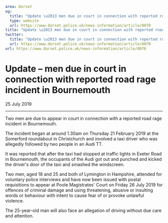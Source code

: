 ```yaml
area: Dorset
og:
  title: "Update \u2013 men due in court in connection with reported road rage incident in Bournemouth"
  type: website
  url: https://www.dorset.police.uk/news-information/article/8070
title: "Update \u2013 men due in court in connection with reported road rage incident in Bournemouth |"
twitter:
  title: "Update \u2013 men due in court in connection with reported road rage incident in Bournemouth"
  url: https://www.dorset.police.uk/news-information/article/8070
url: https://www.dorset.police.uk/news-information/article/8070
```

# Update – men due in court in connection with reported road rage incident in Bournemouth

25 July 2019

* * *

Two men are due to appear in court in connection with a reported road rage incident in Bournemouth.

The incident began at around 1.30am on Thursday 21 February 2019 at the Somerford roundabout in Christchurch and involved a taxi driver who was allegedly followed by two people in an Audi TT.

It was reported that after the taxi had stopped at traffic lights in Exeter Road in Bournemouth, the occupants of the Audi got out and punched and kicked the driver's door of the taxi and smashed the windscreen.

Two men, aged 18 and 25 and both of Lymington in Hampshire, attended for voluntary police interviews and have now been issued with postal requisitions to appear at Poole Magistrates' Court on Friday 26 July 2019 for offences of criminal damage and using threatening, abusive or insulting words or behaviour with intent to cause fear of or provoke unlawful violence.

The 25-year-old man will also face an allegation of driving without due care and attention.
